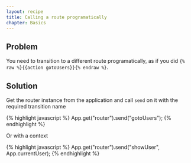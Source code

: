 ```yaml
---
layout: recipe
title: Calling a route programatically
chapter: Basics
---
```


## Problem

You need to transition to a different route programatically, as if you
did `{% raw %}{{action gotoUsers}}{% endraw %}`.

## Solution

Get the router instance from the application and call `send` on it with
the required transition name

{% highlight javascript %}
App.get("router").send("gotoUsers");
{% endhighlight %}

Or with a context

{% highlight javascript %}
App.get("router").send("showUser", App.currentUser);
{% endhighlight %}

